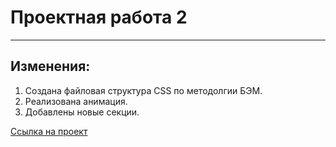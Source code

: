 # Проектная работа 2
-------
## Изменения:
1. Создана файловая структура CSS по методолгии БЭМ.
2. Реализована анимация.
3. Добавлены новые секции.

[Ссылка на проект](https://bakhar1993.github.io/how-to-learn/)